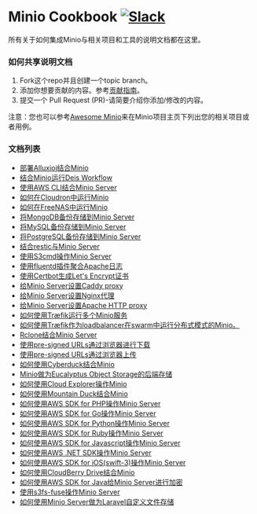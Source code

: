 # Minio Cookbook [![Slack](https://slack.minio.io/slack?type=svg)](https://slack.minio.io)

所有关于如何集成Minio与相关项目和工具的说明文档都在这里。

### 如何共享说明文档

1. Fork这个repo并且创建一个topic branch。
2. 添加你想要贡献的内容。参考[贡献指南](./CONTRIBUTING_zh_CN.md)。
3. 提交一个 Pull Request (PR)-请简要介绍你添加/修改的内容。

注意：您也可以参考[Awesome Minio](https://github.com/minio/awesome-minio)来在Minio项目主页下列出您的相关项目或者用例。

### 文档列表

- [部署Alluxioj结合Minio](./docs/zh_CN/alluxio-with-minio.md)
- [结合Minio运行Deis Workflow](./docs/zh_CN/running-deis-workflow-with-minio.md)
- [使用AWS CLI结合Minio Server](./docs/zh_CN/aws-cli-with-minio.md)
- [如何在Cloudron中运行Minio](./docs/zh_CN/running-minio-in-cloudron.md)
- [如何在FreeNAS中运行Minio](./docs/zh_CN/running-minio-in-freenas.md)
- [将MongoDB备份存储到Minio Server](./docs/zh_CN/store-mongodb-backups-in-minio.md)
- [将MySQL备份存储到Minio Server](./docs/zh_CN/store-mysql-backups-in-minio.md)
- [将PostgreSQL备份存储到Minio Server](./docs/zh_CN/store-postgresql-backups-in-minio.md)
- [结合restic与Minio Server](./docs/zh_CN/restic-with-minio.md)
- [使用S3cmd操作Minio Server](./docs/zh_CN/s3cmd-with-minio.md)
- [使用fluentd插件聚合Apache日志](./docs/zh_CN/aggregate-apache-logs-with-fluentd-and-minio.md)
- [使用Certbot生成Let's Encrypt证书](./docs/zh_CN/generate-lets-encypt-certificate-using-certbot-for-minio.md)
- [给Minio Server设置Caddy proxy](./docs/zh_CN/setup-caddy-proxy-with-minio.md)
- [给Minio Server设置Nginx代理](./docs/zh_CN/setup-nginx-proxy-with-minio.md)
- [给Minio Server设置Apache HTTP proxy](./docs/zh_CN/setup-apache-http-proxy-with-minio.md)
- [如何使用Træfik运行多个Minio服务](./docs/zh_CN/multiple-minio-servers-with-traefik.md)
- [如何使用Træfik作为loadbalancer在swarm中运行分布式模式的Minio。](./docs/zh_CN/distributed-minio-with-traefik-as-loadbalancer-in-swarm.md)
- [ Rclone结合Minio Server](./docs/zh_CN/rclone-with-minio.md)
- [使用pre-signed URLs通过浏览器进行下载](./docs/zh_CN/presigned-get-download-from-browser.md)
- [使用pre-signed URLs通过浏览器上传](./docs/zh_CN/presigned-put-upload-via-browser.md)
- [如何使用Cyberduck结合Minio](./docs/zh_CN/how-to-use-cyberduck-with-minio.md)
- [Minio做为Eucalyptus Object Storage的后端存储](./docs/zh_CN/minio-as-eucalyptus-object-storage.md)
- [如何使用Cloud Explorer操作Minio](./docs/zh_CN/cloudexplorer-with-minio.md)
- [如何使用Mountain Duck结合Minio](./docs/zh_CN/how-to-use-mountainduck-with-minio.md)
- [如何使用AWS SDK for PHP操作Minio Server](./docs/zh_CN/aws-sdk-for-php-with-minio.md)
- [如何使用AWS SDK for Go操作Minio Server](./docs/zh_CN/aws-sdk-for-go-with-minio.md)
- [如何使用AWS SDK for Python操作Minio Server](./docs/zh_CN/aws-sdk-for-python-with-minio.md)
- [如何使用AWS SDK for Ruby操作Minio Server](./docs/zh_CN/aws-sdk-for-ruby-with-minio.md)
- [如何使用AWS SDK for Javascript操作Minio Server](./docs/zh_CN/aws-sdk-for-javascript-with-minio.md)
- [如何使用AWS .NET SDK操作Minio Server](./docs/zh_CN/aws-sdk-for-dotnet-with-minio.md)
- [如何使用AWS SDK for iOS(swift-3)操作Minio Server](./docs/zh_CN/aws-sdk-for-iOS-with-minio.md)
- [如何使用CloudBerry Drive结合Minio](./docs/zh_CN/how-to-use-cloudberry-drive-with-minio.md)
- [如何使用AWS SDK for Java给Minio Server进行加密](./docs/zh_CN/how-to-use-aws-sdk-java-encryption.md)
- [使用s3fs-fuse操作Minio Server](./docs/zh_CN/s3fs-fuse-with-minio.md)
- [如何使用Minio Server做为Laravel自定义文件存储 ](./docs/zh_CN/how-to-use-minio-as-laravel-file-storage.md)
